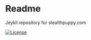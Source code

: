 # Readme

Jeykll repository for stealthpuppy.com

[![License][license-badge]][license]

[license-badge]: https://img.shields.io/github/license/aaronparker/aaronparker.github.io.svg?style=flat-square
[license]: https://github.com/aaronparker/aaronparker.github.io/blob/master/LICENSE
